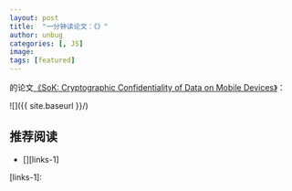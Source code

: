 ```yaml
---
layout: post
title:  "一分钟读论文：《》"
author: unbug
categories: [, JS]
image: 
tags: [featured]
---
```

的论文[《SoK: Cryptographic Confidentiality of Data on Mobile Devices》][paper1-url]：

![]({{ site.baseurl }}/)

<!--
<p><iframe style="width:100%;" height="315" src="https://arxiv.org/pdf/2112.10165.pdf" frameborder="0" allowfullscreen></iframe></p>
-->


## 推荐阅读
- [][links-1]


[paper1-url]: https://petsymposium.org/2022/files/papers/issue1/popets-2022-0029.pdf
[links-1]: 
